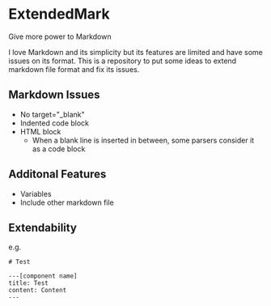 # ExtendedMark
Give more power to Markdown

I love Markdown and its simplicity but its features are limited and have some issues on its format. This is a repository to put some ideas to extend markdown file format and fix its issues.

## Markdown Issues

- No target="_blank"
- Indented code block
- HTML block
  - When a blank line is inserted in between, some parsers consider it as a code block

## Additonal Features

- Variables
- Include other markdown file

## Extendability

e.g.

```
# Test

---[component name]
title: Test
content: Content
---
```
